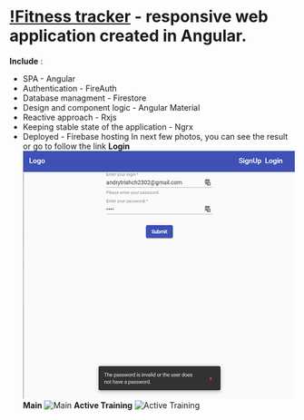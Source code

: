 # [!Fitness tracker](https://ng-fitness-tracker-d5fd1.firebaseapp.com/training) - responsive web application created in Angular.
**Include** :
- SPA - Angular
- Authentication - FireAuth
- Database managment - Firestore
- Design and component logic - Angular Material
- Reactive approach - Rxjs
- Keeping stable state of the application - Ngrx 
- Deployed - Firebase hosting 
In next few photos, you can see the result or go to follow the link
**Login** 
![Login](img/login.png) 
**Main** 
![Main](img/main.png) 
**Active Training** 
![Active Training](img/activeTraining.png)
